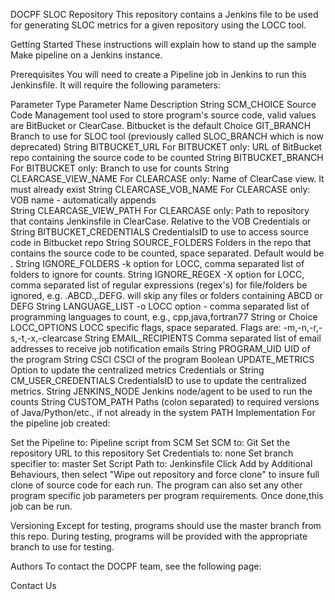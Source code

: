 DOCPF SLOC Repository
This repository contains a Jenkins file to be used for generating SLOC metrics for a given repository using the LOCC tool.

Getting Started
These instructions will explain how to stand up the sample Make pipeline on a Jenkins instance.

Prerequisites
You will need to create a Pipeline job in Jenkins to run this Jenkinsfile. It will require the following parameters:

Parameter Type	Parameter Name	Description
String	SCM_CHOICE	Source Code Management tool used to store program's source code, valid values are BitBucket or ClearCase. Bitbucket is the default
Choice	GIT_BRANCH	Branch to use for SLOC tool (previously called SLOC_BRANCH which is now deprecated)
String	BITBUCKET_URL	For BITBUCKET only: URL of BitBucket repo containing the source code to be counted
String	BITBUCKET_BRANCH	For BITBUCKET only: Branch to use for counts
String	CLEARCASE_VIEW_NAME	For CLEARCASE only: Name of ClearCase view. It must already exist
String	CLEARCASE_VOB_NAME	For CLEARCASE only: VOB name - automatically appends \
String	CLEARCASE_VIEW_PATH	For CLEARCASE only: Path to repository that contains Jenkinsfile in ClearCase. Relative to the VOB
Credentials or String	BITBUCKET_CREDENTIALS	CredentialsID to use to access source code in Bitbucket repo
String	SOURCE_FOLDERS	Folders in the repo that contains the source code to be counted, space separated. Default would be .
String	IGNORE_FOLDERS	-k option for LOCC, comma separated list of folders to ignore for counts.
String	IGNORE_REGEX	-X option for LOCC, comma separated list of regular expressions (regex's) for file/folders be ignored, e.g. .ABCD.,.DEFG. will skip any files or folders containing ABCD or DEFG
String	LANGUAGE_LIST	-o LOCC option - comma separated list of programming languages to count, e.g., cpp,java,fortran77
String or Choice	LOCC_OPTIONS	LOCC specific flags, space separated. Flags are: -m,-n,-r,-s,-t,-x,-clearcase
String	EMAIL_RECIPIENTS	Comma separated list of email addresses to receive job notification emails
String	PROGRAM_UID	UID of the program
String	CSCI	CSCI of the program
Boolean	UPDATE_METRICS	Option to update the centralized metrics
Credentials or String	CM_USER_CREDENTIALS	CredentialsID to use to update the centralized metrics.
String	JENKINS_NODE	Jenkins node/agent to be used to run the counts
String	CUSTOM_PATH	Paths (colon separated) to required versions of Java/Python/etc., if not already in the system PATH
Implementation
For the pipeline job created:

Set the Pipeline to: Pipeline script from SCM
Set SCM to: Git
Set the repository URL to this repository
Set Credentials to: none
Set branch specifier to: master
Set Script Path to: Jenkinsfile
Click Add by Additional Behaviours, then select "Wipe out repository and force clone" to insure full clone of source code for each run.
The program can also set any other program specific job parameters per program requirements. Once done,this job can be run.

Versioning
Except for testing, programs should use the master branch from this repo. During testing, programs will be provided with the appropriate branch to use for testing.

Authors
To contact the DOCPF team, see the following page:

Contact Us
